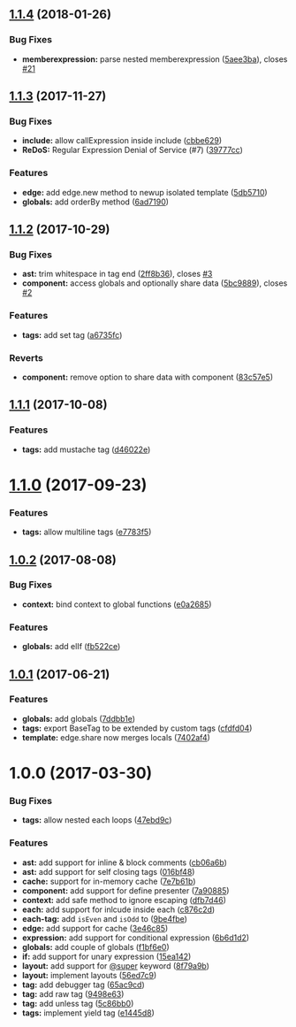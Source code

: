 <a name="1.1.4"></a>

## [1.1.4](https://github.com/poppinss/edge/compare/v1.1.3...v1.1.4) (2018-01-26)

### Bug Fixes

- **memberexpression:** parse nested memberexpression ([5aee3ba](https://github.com/poppinss/edge/commit/5aee3ba)), closes [#21](https://github.com/poppinss/edge/issues/21)

<a name="1.1.3"></a>

## [1.1.3](https://github.com/poppinss/edge/compare/v1.1.2...v1.1.3) (2017-11-27)

### Bug Fixes

- **include:** allow callExpression inside include ([cbbe629](https://github.com/poppinss/edge/commit/cbbe629))
- **ReDoS:** Regular Expression Denial of Service (#7) ([39777cc](https://github.com/poppinss/edge/commit/39777cc))

### Features

- **edge:** add edge.new method to newup isolated template ([5db5710](https://github.com/poppinss/edge/commit/5db5710))
- **globals:** add orderBy method ([6ad7190](https://github.com/poppinss/edge/commit/6ad7190))

<a name="1.1.2"></a>

## [1.1.2](https://github.com/poppinss/edge/compare/v1.1.1...v1.1.2) (2017-10-29)

### Bug Fixes

- **ast:** trim whitespace in tag end ([2ff8b36](https://github.com/poppinss/edge/commit/2ff8b36)), closes [#3](https://github.com/poppinss/edge/issues/3)
- **component:** access globals and optionally share data ([5bc9889](https://github.com/poppinss/edge/commit/5bc9889)), closes [#2](https://github.com/poppinss/edge/issues/2)

### Features

- **tags:** add set tag ([a6735fc](https://github.com/poppinss/edge/commit/a6735fc))

### Reverts

- **component:** remove option to share data with component ([83c57e5](https://github.com/poppinss/edge/commit/83c57e5))

<a name="1.1.1"></a>

## [1.1.1](https://github.com/poppinss/edge/compare/v1.1.0...v1.1.1) (2017-10-08)

### Features

- **tags:** add mustache tag ([d46022e](https://github.com/poppinss/edge/commit/d46022e))

<a name="1.1.0"></a>

# [1.1.0](https://github.com/poppinss/edge/compare/v1.0.2...v1.1.0) (2017-09-23)

### Features

- **tags:** allow multiline tags ([e7783f5](https://github.com/poppinss/edge/commit/e7783f5))

<a name="1.0.2"></a>

## [1.0.2](https://github.com/poppinss/edge/compare/v1.0.1...v1.0.2) (2017-08-08)

### Bug Fixes

- **context:** bind context to global functions ([e0a2685](https://github.com/poppinss/edge/commit/e0a2685))

### Features

- **globals:** add elIf ([fb522ce](https://github.com/poppinss/edge/commit/fb522ce))

<a name="1.0.1"></a>

## [1.0.1](https://github.com/poppinss/edge/compare/v1.0.0...v1.0.1) (2017-06-21)

### Features

- **globals:** add globals ([7ddbb1e](https://github.com/poppinss/edge/commit/7ddbb1e))
- **tags:** export BaseTag to be extended by custom tags ([cfdfd04](https://github.com/poppinss/edge/commit/cfdfd04))
- **template:** edge.share now merges locals ([7402af4](https://github.com/poppinss/edge/commit/7402af4))

<a name="1.0.0"></a>

# 1.0.0 (2017-03-30)

### Bug Fixes

- **tags:** allow nested each loops ([47ebd9c](https://github.com/poppinss/edge/commit/47ebd9c))

### Features

- **ast:** add support for inline & block comments ([cb06a6b](https://github.com/poppinss/edge/commit/cb06a6b))
- **ast:** add support for self closing tags ([016bf48](https://github.com/poppinss/edge/commit/016bf48))
- **cache:** support for in-memory cache ([7e7b61b](https://github.com/poppinss/edge/commit/7e7b61b))
- **component:** add support for define presenter ([7a90885](https://github.com/poppinss/edge/commit/7a90885))
- **context:** add safe method to ignore escaping ([dfb7d46](https://github.com/poppinss/edge/commit/dfb7d46))
- **each:** add support for inlcude inside each ([c876c2d](https://github.com/poppinss/edge/commit/c876c2d))
- **each-tag:** add `isEven` and `isOdd` to ([9be4fbe](https://github.com/poppinss/edge/commit/9be4fbe))
- **edge:** add support for cache ([3e46c85](https://github.com/poppinss/edge/commit/3e46c85))
- **expression:** add support for conditional expression ([6b6d1d2](https://github.com/poppinss/edge/commit/6b6d1d2))
- **globals:** add couple of globals ([f1bf6e0](https://github.com/poppinss/edge/commit/f1bf6e0))
- **if:** add support for unary expression ([15ea142](https://github.com/poppinss/edge/commit/15ea142))
- **layout:** add support for [@super](https://github.com/super) keyword ([8f79a9b](https://github.com/poppinss/edge/commit/8f79a9b))
- **layout:** implement layouts ([56ed7c9](https://github.com/poppinss/edge/commit/56ed7c9))
- **tag:** add debugger tag ([65ac9cd](https://github.com/poppinss/edge/commit/65ac9cd))
- **tag:** add raw tag ([9498e63](https://github.com/poppinss/edge/commit/9498e63))
- **tag:** add unless tag ([5c86bb0](https://github.com/poppinss/edge/commit/5c86bb0))
- **tags:** implement yield tag ([e1445d8](https://github.com/poppinss/edge/commit/e1445d8))
